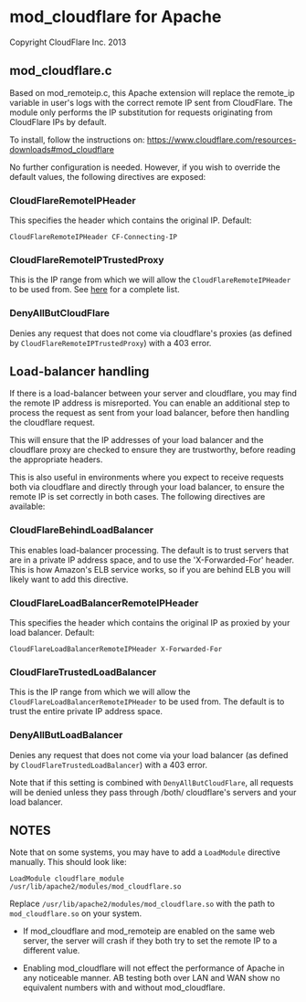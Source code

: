 # mod_cloudflare for Apache #
Copyright CloudFlare Inc. 2013

## mod_cloudflare.c ##

Based on mod_remoteip.c, this Apache extension will replace the remote_ip variable in user's logs with the correct remote IP sent from CloudFlare. The module only performs the IP substitution for requests originating from CloudFlare IPs by default.

To install, follow the instructions on:
    https://www.cloudflare.com/resources-downloads#mod_cloudflare
    
No further configuration is needed. However, if you wish to override the default values, the following directives are exposed:

### CloudFlareRemoteIPHeader ###

This specifies the header which contains the original IP. Default:

    CloudFlareRemoteIPHeader CF-Connecting-IP

### CloudFlareRemoteIPTrustedProxy ###

This is the IP range from which we will allow the `CloudFlareRemoteIPHeader` to be used from. See [here][1] for a complete list.

### DenyAllButCloudFlare ###

Denies any request that does not come via cloudflare's proxies (as defined by `CloudFlareRemoteIPTrustedProxy`) with a 403 error.

## Load-balancer handling ##

If there is a load-balancer between your server and cloudflare, you may find the remote IP address is misreported. You can
enable an additional step to process the request as sent from your load balancer, before then handling the cloudflare request.

This will ensure that the IP addresses of your load balancer and the cloudflare proxy are checked to ensure they are trustworthy,
before reading the appropriate headers.

This is also useful in environments where you expect to receive requests both via cloudflare and directly through your load
balancer, to ensure the remote IP is set correctly in both cases. The following directives are available:

### CloudFlareBehindLoadBalancer ###

This enables load-balancer processing. The default is to trust servers that are in a private IP address space, and to use
the 'X-Forwarded-For' header. This is how Amazon's ELB service works, so if you are behind ELB you will likely want to
add this directive.

### CloudFlareLoadBalancerRemoteIPHeader ###

This specifies the header which contains the original IP as proxied by your load balancer. Default:

    CloudFlareLoadBalancerRemoteIPHeader X-Forwarded-For
    
### CloudFlareTrustedLoadBalancer ###

This is the IP range from which we will allow the `CloudFlareLoadBalancerRemoteIPHeader` to be used from. The default
is to trust the entire private IP address space.

### DenyAllButLoadBalancer ###

Denies any request that does not come via your load balancer (as defined by `CloudFlareTrustedLoadBalancer`) with a 403 error.

Note that if this setting is combined with `DenyAllButCloudFlare`, all requests will be denied unless they pass through /both/
cloudflare's servers and your load balancer.

## NOTES ##

Note that on some systems, you may have to add a `LoadModule` directive manually. This should look like:

    LoadModule cloudflare_module /usr/lib/apache2/modules/mod_cloudflare.so

Replace `/usr/lib/apache2/modules/mod_cloudflare.so` with the path to `mod_cloudflare.so` on your system.

- If mod\_cloudflare and mod\_remoteip are enabled on the same web server, the server will crash if they both try to set the remote IP to a different value.
- Enabling mod\_cloudflare will not effect the performance of Apache in any noticeable manner. AB testing both over LAN and WAN show no equivalent numbers with and without mod\_cloudflare.

  [1]: https://www.cloudflare.com/ips
